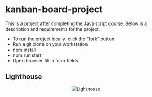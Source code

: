 # kanban-board-project
This is a project after completing the Java script course. Below is a description and requirements for the project.
- To run the project locally, click the "fork" button
- Run a git clone on your workstation
- npm install
- npm run start
- Open browser fill in form fields

<h2>Lighthouse</h2>
<p align="center">
<img src="./kanban-board-project/img/lighthouse.png" alt="Lighthouse">
</p>